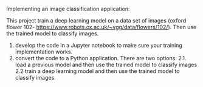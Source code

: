 Implementing an image classification application: 

This project train a deep learning model on a data set of images (oxford flower 102- https://www.robots.ox.ac.uk/~vgg/data/flowers/102/). 
Then use the trained model to classify images.

1. develop the code in a Jupyter notebook to make sure your training implementation works. 
2. convert the code to a Python application. There are two options:
  2.1. load a previous model and then use the trained model to classify images
  2.2  train a deep learning model and then use the trained model to classify images.

